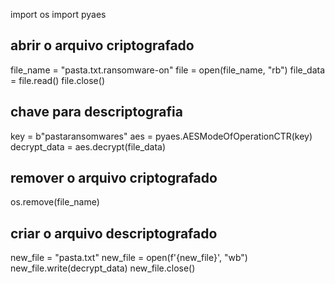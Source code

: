import os
import pyaes

## abrir o arquivo criptografado
file_name = "pasta.txt.ransomware-on"
file = open(file_name, "rb")
file_data = file.read()
file.close()

## chave para descriptografia
key = b"pastaransomwares"
aes = pyaes.AESModeOfOperationCTR(key)
decrypt_data = aes.decrypt(file_data)

## remover o arquivo criptografado
os.remove(file_name)

## criar o arquivo descriptografado
new_file = "pasta.txt"
new_file = open(f'{new_file}', "wb")
new_file.write(decrypt_data)
new_file.close()
